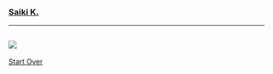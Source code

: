 ### [Saiki K.](https://www.netflix.com/title/80117781)
---

<img src="https://upload.wikimedia.org/wikipedia/en/thumb/8/82/First_volume_of_Saiki_Kusuo_no_Psi-nan.jpg/220px-First_volume_of_Saiki_Kusuo_no_Psi-nan.jpg"> <br>
---

[Start Over](../README.md)